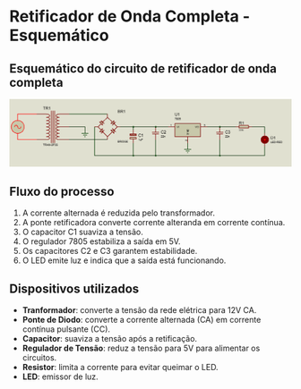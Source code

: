 # Retificador de Onda Completa - Esquemático

## Esquemático do circuito de retificador de onda completa

<p align="center">
  <img src="./Images/Esquemático.png" width="700">
</p>

## Fluxo do processo
1. A corrente alternada é reduzida pelo transformador.
2. A ponte retificadora converte corrente alteranda em corrente contínua.
3. O capacitor C1 suaviza a tensão.
4. O regulador 7805 estabiliza a saída em 5V.
5. Os capacitores C2 e C3 garantem estabilidade.
6. O LED emite luz e indica que a saída está funcionando.

## Dispositivos utilizados
- **Tranformador**: converte a tensão da rede elétrica para 12V CA.
- **Ponte de Diodo**: converte a corrente alternada (CA) em corrente contínua pulsante (CC).
- **Capacitor**: suaviza a tensão após a retificação.
- **Regulador de Tensão**: reduz a tensão para 5V para alimentar os circuitos.
- **Resistor**: limita a corrente para evitar queimar o LED.
- **LED**: emissor de luz.
